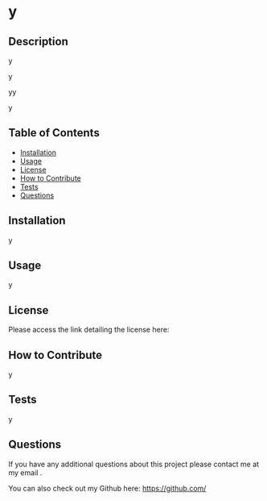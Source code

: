 
  # y
  
  ## Description

  y

  y

  yy

  y

  ## Table of Contents

  - [Installation](#installation)
  - [Usage](#usage)
  - [License](#license)
  - [How to Contribute](#howtocontribute)
  - [Tests](#tests)
  - [Questions](#questions)

  ## Installation

  y

  ## Usage

  y

  
  ## License

  

  Please access the link detailing the license here: 
  

  ## How to Contribute

  y

  ## Tests

  y
    
  ## Questions
  If you have any additional questions about this project please contact me at my email .

  You can also check out my Github here:
  https://github.com/
  